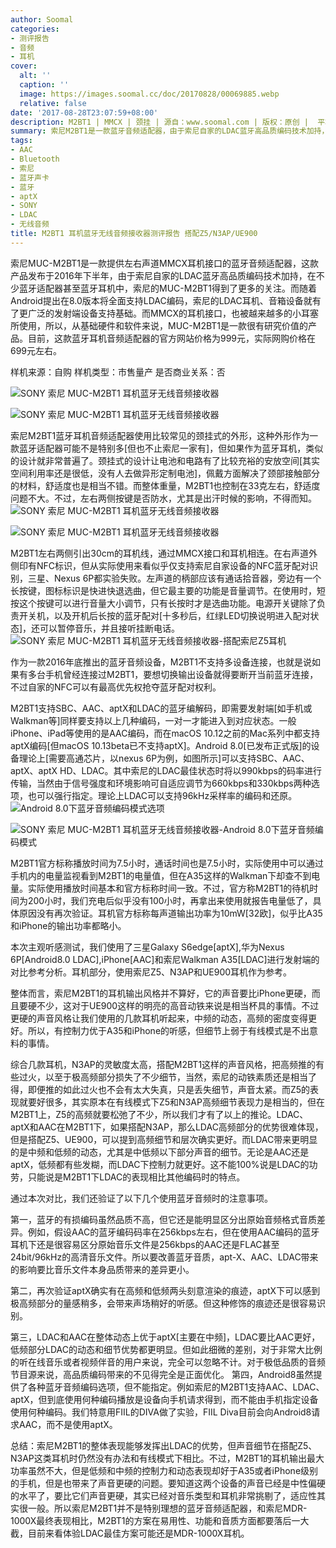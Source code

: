 ```yaml
---
author: Soomal
categories:
- 测评报告
- 音频
- 耳机
cover:
  alt: ''
  caption: ''
  image: https://images.soomal.cc/doc/20170828/00069885.webp
  relative: false
date: '2017-08-28T23:07:59+08:00'
description: M2BT1 | MMCX | 颈挂 | 源自：www.soomal.com | 版权：原创 |  平均/总评分：09.08/109
summary: 索尼M2BT1是一款蓝牙音频适配器，由于索尼自家的LDAC蓝牙高品质编码技术加持，以及越来越多MMCX接口的耳机，和Android8.0提供LDAC编码输出的支持，环境的改变让它在蓝牙音频设备的软硬件支持上变得与众不同……
tags:
- AAC
- Bluetooth
- 索尼
- 蓝牙声卡
- 蓝牙
- aptX
- SONY
- LDAC
- 无线音频
title: M2BT1 耳机蓝牙无线音频接收器测评报告 搭配Z5/N3AP/UE900
---
```


索尼MUC-M2BT1是一款提供左右声道MMCX耳机接口的蓝牙音频适配器，这款产品发布于2016年下半年，由于索尼自家的LDAC蓝牙高品质编码技术加持，在不少蓝牙适配器甚至蓝牙耳机中，索尼的MUC-M2BT1得到了更多的关注。而随着Android提出在8.0版本将全面支持LDAC编码，索尼的LDAC耳机、音箱设备就有了更广泛的发射端设备支持基础。而MMCX的耳机接口，也被越来越多的小耳塞所使用，所以，从基础硬件和软件来说，MUC-M2BT1是一款很有研究价值的产品。目前，这款蓝牙耳机音频适配器的官方网站价格为999元，实际网购价格在699元左右。

样机来源：自购
样机类型：市售量产
是否商业关系：否

![SONY 索尼 MUC-M2BT1 耳机蓝牙无线音频接收器](https://images.soomal.cc/doc/20170821/00069778.webp)




![SONY 索尼 MUC-M2BT1 耳机蓝牙无线音频接收器](https://images.soomal.cc/doc/20170821/00069773.webp)




索尼M2BT1蓝牙耳机音频适配器使用比较常见的颈挂式的外形，这种外形作为一款蓝牙适配器可能不是特别多[但也不止索尼一家有]，但如果作为蓝牙耳机，类似的设计就非常普遍了。颈挂式的设计让电池和电路有了比较充裕的安放空间[其实空间利用率还是很低，没有人去做异形定制电池]，佩戴方面解决了颈部接触部分的材料，舒适度也是相当不错。而整体重量，M2BT1也控制在33克左右，舒适度问题不大。不过，左右两侧按键是否防水，尤其是出汗时候的影响，不得而知。
![SONY 索尼 MUC-M2BT1 耳机蓝牙无线音频接收器](https://images.soomal.cc/doc/20170821/00069774.webp)




![SONY 索尼 MUC-M2BT1 耳机蓝牙无线音频接收器](https://images.soomal.cc/doc/20170821/00069776.webp)




M2BT1左右两侧引出30cm的耳机线，通过MMCX接口和耳机相连。在右声道外侧印有NFC标识，但从实际使用来看似乎仅支持索尼自家设备的NFC蓝牙配对识别，三星、Nexus 6P都实验失败。左声道的柄部应该有通话拾音器，旁边有一个长按键，图标标识是快进快退选曲，但它最主要的功能是音量调节。在使用时，短按这个按键可以进行音量大小调节，只有长按时才是选曲功能。电源开关键除了负责开关机，以及开机后长按的蓝牙配对[十多秒后，红绿LED切换说明进入配对状态]，还可以暂停音乐，并且接听挂断电话。
![SONY 索尼 MUC-M2BT1 耳机蓝牙无线音频接收器-搭配索尼Z5耳机](https://images.soomal.cc/doc/20170821/00069781.webp)




作为一款2016年底推出的蓝牙音频设备，M2BT1不支持多设备连接，也就是说如果有多台手机曾经连接过M2BT1，要想切换输出设备就得要断开当前蓝牙连接，不过自家的NFC可以有最高优先权抢夺蓝牙配对权利。

M2BT1支持SBC、AAC、aptX和LDAC的蓝牙编解码，即需要发射端[如手机或Walkman等]同样要支持以上几种编码，一对一才能进入到对应状态。一般iPhone、iPad等使用的是AAC编码，而在macOS 10.12之前的Mac系列中都支持aptX编码[但macOS 10.13beta已不支持aptX]。Android 8.0[已发布正式版]的设备理论上[需要高通芯片，以nexus 6P为例，如图所示]可以支持SBC、AAC、aptX、aptX HD、LDAC。其中索尼的LDAC最佳状态时将以990kbps的码率进行传输，当然由于信号强度和环境影响可自适应调节为660kbps和330kbps两种选项，也可以强行指定。理论上LDAC可以支持96kHz采样率的编码和还原。
![Android 8.0下蓝牙音频编码模式选项](https://images.soomal.cc/doc/20170828/00069883_01.webp)




![SONY 索尼 MUC-M2BT1 耳机蓝牙无线音频接收器-Android 8.0下蓝牙音频编码模式](https://images.soomal.cc/doc/20170828/00069884_01.webp)




M2BT1官方标称播放时间为7.5小时，通话时间也是7.5小时，实际使用中可以通过手机内的电量监视看到M2BT1的电量值，但在A35这样的Walkman下却查不到电量。实际使用播放时间基本和官方标称时间一致。不过，官方称M2BT1的待机时间为200小时，我们充电后似乎没有100小时，再拿出来使用就报告电量低了，具体原因没有再次验证。耳机官方标称每声道输出功率为10mW[32欧]，似乎比A35和iPhone的输出功率都略小。


本次主观听感测试，我们使用了三星Galaxy S6edge[aptX],华为Nexus 6P[Android8.0 LDAC],iPhone[AAC]和索尼Walkman A35[LDAC]进行发射端的对比参考分析。耳机部分，使用索尼Z5、N3AP和UE900耳机作为参考。

整体而言，索尼M2BT1的耳机输出风格并不算好，它的声音要比iPhone更硬，而且要硬不少，这对于UE900这样的明亮的高音动铁来说是相当杯具的事情。不过更硬的声音风格让我们使用的几款耳机听起来，中频的动态，高频的密度变得更好。所以，有控制力优于A35和iPhone的听感，但细节上弱于有线模式是不出意料的事情。

综合几款耳机，N3AP的灵敏度太高，搭配M2BT1这样的声音风格，把高频推的有些过火，以至于极高频部分损失了不少细节，当然，索尼的动铁素质还是相当了得，即便推的如此过火也不会有太大失真，只是丢失细节，声音太紧。而Z5的表现就要好很多，其实原本在有线模式下Z5和N3AP高频细节表现力是相当的，但在M2BT1上，Z5的高频就要松弛了不少，所以我们才有了以上的推论。LDAC、aptX和AAC在M2BT1下，如果搭配N3AP，那么LDAC高频部分的优势很难体现，但是搭配Z5、UE900，可以提到高频细节和层次确实更好。而LDAC带来更明显的是中频和低频的动态，尤其是中低频以下部分声音的细节。无论是AAC还是aptX，低频都有些发糊，而LDAC下控制力就更好。这不能100%说是LDAC的功劳，只能说是M2BT1下LDAC的表现相比其他编码时的特点。

通过本次对比，我们还验证了以下几个使用蓝牙音频时的注意事项。

第一，蓝牙的有损编码虽然品质不高，但它还是能明显区分出原始音频格式音质差异。例如，假设AAC的蓝牙编码码率在256kbps左右，但在使用AAC编码的蓝牙耳机下还是很容易区分原始音乐文件是256kbps的AAC还是FLAC甚至24bit/96kHz的高清音乐文件。所以要改善蓝牙音质，apt-X、AAC、LDAC带来的影响要比音乐文件本身品质带来的差异更小。

第二，再次验证aptX确实有在高频和低频两头刻意渲染的痕迹，aptX下可以感到极高频部分的量感稍多，会带来声场稍好的听感。但这种修饰的痕迹还是很容易识别。

第三，LDAC和AAC在整体动态上优于aptX[主要在中频]，LDAC要比AAC更好，低频部分LDAC的动态和细节优势都更明显。但如此细微的差别，对于非常大比例的听在线音乐或者视频伴音的用户来说，完全可以忽略不计。对于极低品质的音频节目源来说，高品质编码带来的不见得完全是正面优化。
第四，Android8虽然提供了各种蓝牙音频编码选项，但不能指定。例如索尼的M2BT1支持AAC、LDAC、aptX，但到底使用何种编码播放是设备向手机请求得到，而不能由手机指定设备使用何种编码。我们特意用FIIL的DIVA做了实验，FIIL Diva目前会向Android8请求AAC，而不是使用aptX。

总结：索尼M2BT1的整体表现能够发挥出LDAC的优势，但声音细节在搭配Z5、N3AP这类耳机时仍然没有办法和有线模式下相比。不过，M2BT1的耳机输出最大功率虽然不大，但是低频和中频的控制力和动态表现却好于A35或者iPhone级别的手机，但是也带来了声音更硬的问题。要知道这两个设备的声音已经是中性偏硬的水平了，要比它们声音更硬，其实已经对音乐类型和耳机非常挑剔了，适应性其实很一般。所以索尼M2BT1并不是特别理想的蓝牙音频适配器，和索尼MDR-1000X最终表现相比，M2BT1的方案在易用性、功能和音质方面都要落后一大截，目前来看体验LDAC最佳方案可能还是MDR-1000X耳机。